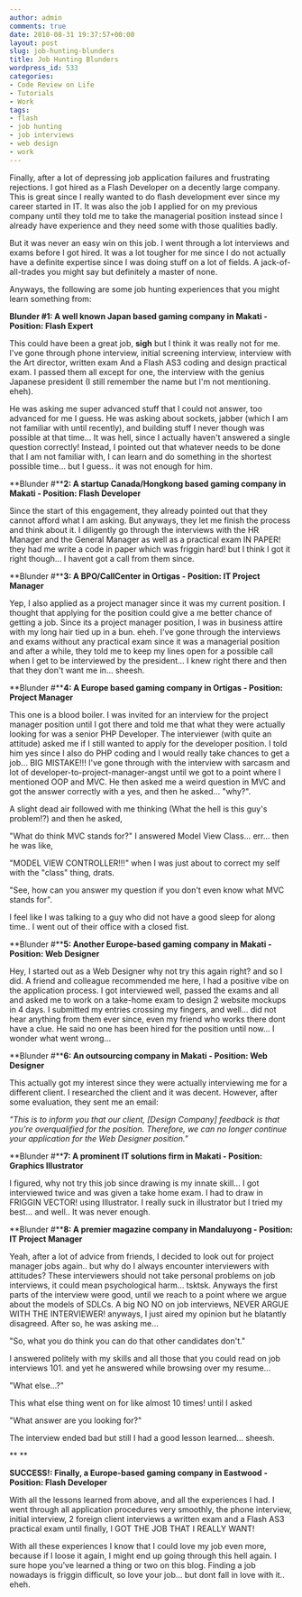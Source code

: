 ```yaml
---
author: admin
comments: true
date: 2010-08-31 19:37:57+00:00
layout: post
slug: job-hunting-blunders
title: Job Hunting Blunders
wordpress_id: 533
categories:
- Code Review on Life
- Tutorials
- Work
tags:
- flash
- job hunting
- job interviews
- web design
- work
---
```


Finally, after a lot of depressing job application failures and frustrating rejections. I got hired as a Flash Developer on a decently large company. This is great since I really wanted to do flash development ever since my career started in IT. It was also the job I applied for on my previous company until they told me to take the managerial position instead since I already have experience and they need some with those qualities badly.

But it was never an easy win on this job. I went through a lot interviews and exams before I got hired. It was a lot tougher for me since I do not actually have a definite expertise since I was doing stuff on a lot of fields. A jack-of-all-trades you might say but definitely a master of none.

Anyways, the following are some job hunting experiences that you might learn something from:

**Blunder #1: A well known Japan based gaming company in Makati - Position: Flash Expert**

This could have been a great job, **sigh** but I think it was really not for me. I've gone through phone interview, initial screening interview, interview with the Art director, written exam And a Flash AS3 coding and design practical exam. I passed them all except for one, the interview with the genius Japanese president (I still remember the name but I'm not mentioning. eheh).

He was asking me super advanced stuff that I could not answer, too advanced for me I guess. He was asking about sockets, jabber (which I am not familiar with until recently), and building stuff I never though was possible at that time... It was hell, since I actually haven't answered a single question correctly! Instead, I pointed out that whatever needs to be done that I am not familiar with, I can learn and do something in the shortest possible time... but I guess.. it was not enough for him.

**Blunder #****2: A startup Canada/Hongkong based gaming company in Makati - Position: Flash Developer**

Since the start of this engagement, they already pointed out that they cannot afford what I am asking. But anyways, they let me finish the process and think about it. I diligently go through the interviews with the HR Manager and the General Manager as well as a practical exam IN PAPER! they had me write a code in paper which was friggin hard! but I think I got it right though... I havent got a call from them since.

**Blunder #****3: A BPO/CallCenter in Ortigas - Position: IT Project Manager**

Yep, I also applied as a project manager since it was my current position. I thought that applying for the position could give a me better chance of getting a job. Since its a project manager position, I was in business attire with my long hair tied up in a bun. eheh. I've gone through the interviews and exams without any practical exam since it was a managerial position and after a while, they told me to keep my lines open for a possible call when I get to be interviewed by the president... I knew right there and then that they don't want me in... sheesh.

**Blunder #****4: A Europe based gaming company in Ortigas - Position: Project Manager**

This one is a blood boiler. I was invited for an interview for the project manager position until I got there and told me that what they were actually looking for was a senior PHP Developer. The interviewer (with quite an attitude) asked me if I still wanted to apply for the developer position. I told him yes since I also do PHP coding and I would really take chances to get a job... BIG MISTAKE!!! I've gone through with the interview with sarcasm and lot of developer-to-project-manager-angst until we got to a point where I mentioned OOP and MVC. He then asked me a weird question in MVC and got the answer correctly with a yes, and then he asked... "why?".

A slight dead air followed with me thinking (What the hell is this guy's problem!?) and then he asked,

"What do think MVC stands for?" I answered Model View Class... err... then he was like,

"MODEL VIEW CONTROLLER!!!" when I was just about to correct my self with the "class" thing, drats.

"See, how can you answer my question if you don't even know what MVC stands for".

I feel like I was talking to a guy who did not have a good sleep for along time.. I went out of their office with a closed fist.

**Blunder #****5: Another Europe-based gaming company in Makati - Position: Web Designer**

Hey, I started out as a Web Designer why not try this again right? and so I did. A friend and colleague recommended me here, I had a positive vibe on the application process. I got interviewed well, passed the exams and all and asked me to work on a take-home exam to design 2 website mockups in 4 days. I submitted my entries crossing my fingers, and well... did not hear anything from them ever since, even my friend who works there dont have a clue. He said no one has been hired for the position until now... I wonder what went wrong...

**Blunder #****6: An outsourcing company in Makati - Position: Web Designer**

This actually got my interest since they were actually interviewing me for a different client. I researched the client and it was decent. However, after some evaluation, they sent me an email:

_"This is to inform you that our client, [Design Company] feedback is that you’re overqualified for the position. Therefore, we can no longer continue your application for the Web Designer position."_

**Blunder #****7: A prominent IT solutions firm in Makati - Position: Graphics Illustrator**

I figured, why not try this job since drawing is my innate skill... I got interviewed twice and was given a take home exam. I had to draw in FRIGGIN VECTOR! using Illustrator. I really suck in illustrator but I tried my best... and well.. It was never enough.

**Blunder #****8: A premier magazine company in Mandaluyong - Position: IT Project Manager**

Yeah, after a lot of advice from friends, I decided to look out for project manager jobs again.. but why do I always encounter interviewers with attitudes? These interviewers should not take personal problems on job interviews, it could mean psychological harm... tsktsk. Anyways the first parts of the interview were good, until we reach to a point where we argue about the models of SDLCs. A big NO NO on job interviews, NEVER ARGUE WITH THE INTERVIEWER! anyways, I just aired my opinion but he blatantly disagreed. After so, he was asking me...

"So, what you do think you can do that other candidates don't."

I answered politely with my skills and all those that you could read on job interviews 101. and yet he answered while browsing over my resume...

"What else...?"

This what else thing went on for like almost 10 times! until I asked

"What answer are you looking for?"

The interview ended bad but still I had a good lesson learned... sheesh.

**
**

**SUCCESS!: Finally, a Europe-based gaming company in Eastwood - Position: Flash Developer**

With all the lessons learned from above, and all the experiences I had. I went through all application procedures very smoothly, the phone interview, initial interview, 2 foreign client interviews a written exam and a Flash AS3 practical exam until finally, I GOT THE JOB THAT I REALLY WANT!

With all these experiences I know that I could love my job even more, because if I loose it again, I might end up going through this hell again. I sure hope you've learned a thing or two on this blog. Finding a job nowadays is friggin difficult, so love your job... but dont fall in love with it.. eheh.
